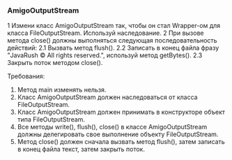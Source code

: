 
### AmigoOutputStream

1 Измени класс AmigoOutputStream так, чтобы он стал Wrapper-ом для класса FileOutputStream. Используй наследование.
2 При вызове метода close() должны выполняться следующая последовательность действий:
2.1 Вызвать метод flush().
2.2 Записать в конец файла фразу &quot;JavaRush &copy; All rights reserved.&quot;, используй метод getBytes().
2.3 Закрыть поток методом close().


Требования:
1.	Метод main изменять нельзя.
2.	Класс AmigoOutputStream должен наследоваться от класса FileOutputStream.
3.	Класс AmigoOutputStream должен принимать в конструкторе объект типа FileOutputStream.
4.	Все методы write(), flush(), close() в классе AmigoOutputStream должны делегировать свое выполнение объекту FileOutputStream.
5.	Метод close() должен сначала вызвать метод flush(), затем записать в конец файла текст, затем закрыть поток.


